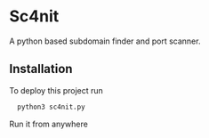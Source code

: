 # Sc4nit

A python based subdomain finder and port scanner.

## Installation

To deploy this project run

```bash
  python3 sc4nit.py
```
Run it from anywhere
